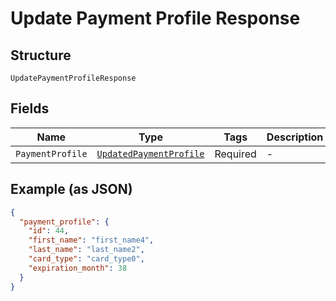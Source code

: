 
# Update Payment Profile Response

## Structure

`UpdatePaymentProfileResponse`

## Fields

| Name | Type | Tags | Description |
|  --- | --- | --- | --- |
| `PaymentProfile` | [`UpdatedPaymentProfile`](../../doc/models/updated-payment-profile.md) | Required | - |

## Example (as JSON)

```json
{
  "payment_profile": {
    "id": 44,
    "first_name": "first_name4",
    "last_name": "last_name2",
    "card_type": "card_type0",
    "expiration_month": 38
  }
}
```

